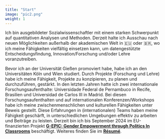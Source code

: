 ```yaml
---
title: "Start"
image: "pic2.png"
weight: 1
---
```


Ich bin ausgebildeter Sozialwissenschaftler mit einem starken Schwerpunkt auf quantitativen Analysen und Methoden. Derzeit halte ich Ausschau nach neuen Möglichkeiten außerhalb der akademischen Welt in 🇪🇺 oder 🇧🇷, wo ich meine Fähigkeiten vielfältig einsetzen kann, um datengestützte Entscheidungsfindung, Innovation/Forschung und/oder Lehre voranzutreiben.

Bevor ich an der Universität Gießen promoviert habe, habe ich an den Universitäten Köln und Wien studiert. Durch Projekte (Forschung und Lehre) habe ich meine Fähigkeit, Projekte zu konzipieren, zu planen und durchzuführen, gestärkt. In den letzten Jahren hatte ich zwei internationale Forschungsaufenthalte: Universidade Federal de Pernambuco in Recife, Brasilien und Universidad de Carlos III in Madrid. Bei diesen Forschungsaufenthalten und auf internationalen Konferenzen/Workshops habe ich meine zwischenmenschlichen und kulturellen Fähigkeiten unter Beweis gestellt. Diese Erfahrungen in (internationalen) Teams haben meine Fähigkeit geschärft, in unterschiedlichen Umgebungen effektiv zu arbeiten und Beiträge zu leisten. Derzeit bin ich bis September 2024 im EU-finanzierten Projekt [**G-EPIC: Gender Empowerment through Politics In Classrooms**](https://g-epic.eu) beschäftigt. Weiteres finden Sie im [**Résumé**](https://bpkleer.github.io/files/resume-kleer-de.pdf).
